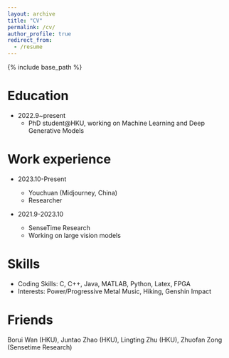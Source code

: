 ```yaml
---
layout: archive
title: "CV"
permalink: /cv/
author_profile: true
redirect_from:
  - /resume
---
```


{% include base_path %}

Education
======
* 2022.9~present
  * PhD student@HKU, working on Machine Learning and Deep Generative Models

Work experience
======
* 2023.10-Present
  * Youchuan (Midjourney, China)
  * Researcher

* 2021.9-2023.10
  * SenseTime Research
  * Working on large vision models

  
Skills
======
* Coding Skills:  C, C++, Java, MATLAB, Python, Latex, FPGA
* Interests: Power/Progressive Metal Music, Hiking, Genshin Impact

**Friends**
======
Borui Wan (HKU), Juntao Zhao (HKU), Lingting Zhu (HKU), Zhuofan Zong (Sensetime Research)


